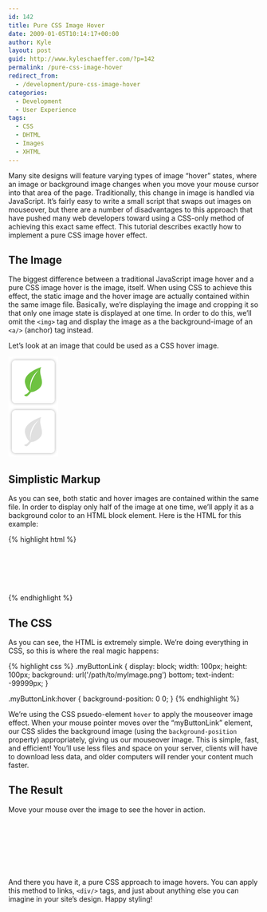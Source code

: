```yaml
---
id: 142
title: Pure CSS Image Hover
date: 2009-01-05T10:14:17+00:00
author: Kyle
layout: post
guid: http://www.kyleschaeffer.com/?p=142
permalink: /pure-css-image-hover
redirect_from:
  - /development/pure-css-image-hover
categories:
  - Development
  - User Experience
tags:
  - CSS
  - DHTML
  - Images
  - XHTML
---
```

Many site designs will feature varying types of image “hover” states, where an image or background image changes when you move your mouse cursor into that area of the page. Traditionally, this change in image is handled via JavaScript. It’s fairly easy to write a small script that swaps out images on mouseover, but there are a number of disadvantages to this approach that have pushed many web developers toward using a CSS-only method of achieving this exact same effect. This tutorial describes exactly how to implement a pure CSS image hover effect.

## The Image

The biggest difference between a traditional JavaScript image hover and a pure CSS image hover is the image, itself. When using CSS to achieve this effect, the static image and the hover image are actually contained within the same image file. Basically, we’re displaying the image and cropping it so that only one image state is displayed at one time. In order to do this, we’ll omit the `<img>` tag and display the image as a the background-image of an `<a/>` (anchor) tag instead.

Let’s look at an image that could be used as a CSS hover image.

![Hover image](/assets/img/buttonleafhover.png)

## Simplistic Markup

As you can see, both static and hover images are contained within the same file. In order to display only half of the image at one time, we’ll apply it as a background color to an HTML block element. Here is the HTML for this example:

{% highlight html %}
<a class="myButtonLink" href="#LinkURL">Leaf</a>
{% endhighlight %}

## The CSS

As you can see, the HTML is extremely simple. We’re doing everything in CSS, so this is where the real magic happens:

{% highlight css %}
.myButtonLink {
  display: block;
  width: 100px;
  height: 100px;
  background: url('/path/to/myImage.png') bottom;
  text-indent: -99999px;
}

.myButtonLink:hover {
  background-position: 0 0;
}
{% endhighlight %}

We’re using the CSS psuedo-element `hover` to apply the mouseover image effect. When your mouse pointer moves over the “myButtonLink” element, our CSS slides the background image (using the `background-position` property) appropriately, giving us our mouseover image. This is simple, fast, and efficient! You’ll use less files and space on your server, clients will have to download less data, and older computers will render your content much faster.

## The Result

Move your mouse over the image to see the hover in action.

<a class="myButtonLink" href="javascript:alert('Accessible design is good design.\n~Steve Ballmer')">Leaf</a>
<style type="text/css">
.myButtonLink {
  display: block;
  width: 100px;
  height: 100px;
  background: url('/assets/img/buttonleafhover.png') bottom;
  text-indent: -99999px;
}

.myButtonLink:hover {
  background-position: 0 0;
}
</style>

And there you have it, a pure CSS approach to image hovers. You can apply this method to links, `<div/>` tags, and just about anything else you can imagine in your site’s design. Happy styling!
